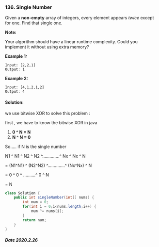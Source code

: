 ### 136. Single Number

Given a **non-empty** array of integers, every element appears *twice* except for one. Find that single one.

**Note:**

Your algorithm should have a linear runtime complexity. Could you implement it without using extra memory?

**Example 1:**

```
Input: [2,2,1]
Output: 1
```

**Example 2:**

```
Input: [4,1,2,1,2]
Output: 4
```

#### Solution:

we use bitwise XOR to solve this problem :

first , we have to know the bitwise XOR in java

1. **0 ^ N = N**
2. **N ^ N = 0**

So..... if N is the single number

N1 ^ N1 ^ N2 ^ N2 ^..............^ Nx ^ Nx ^ N

= (N1^N1) ^ (N2^N2) ^..............^ (Nx^Nx) ^ N

= 0 ^ 0 ^ ..........^ 0 ^ N

= N

```java
class Solution {
    public int singleNumber(int[] nums) {
        int num = 0;
        for(int i = 0;i<nums.length;i++) {
            num ^= nums[i];
        }
        return num;
    }
}
```

##### Date 2020.2.26